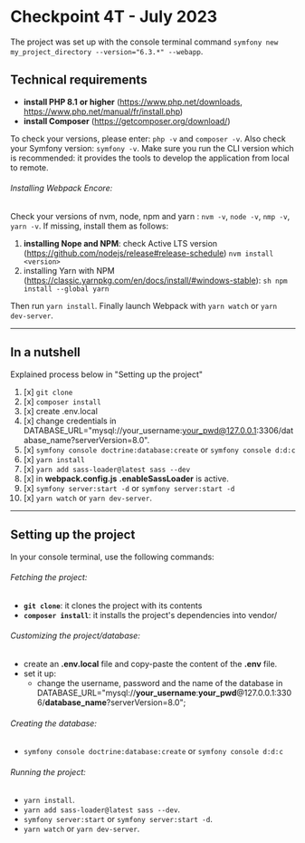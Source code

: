 # Checkpoint 4T - July 2023

The project was set up with the console terminal command `symfony new my_project_directory --version="6.3.*" --webapp`.

## Technical requirements
- **install PHP 8.1**  **or higher** (https://www.php.net/downloads, https://www.php.net/manual/fr/install.php)
- **install Composer** (https://getcomposer.org/download/)

To check your versions, please enter: `php -v` and `composer -v`.
Also check your Symfony version: `symfony -v`. Make sure you run the CLI version which is recommended: it provides the tools to develop the application from local to remote.

###### Installing Webpack Encore:
Check your versions of nvm, node, npm and yarn : `nvm -v`, `node -v`, `nmp -v`, `yarn -v`. If missing, install them as follows:
1. **installing Nope and NPM**: check Active LTS version (https://github.com/nodejs/release#release-schedule) `nvm install <version>`
2. installing Yarn with NPM (https://classic.yarnpkg.com/en/docs/install/#windows-stable): `sh npm install --global yarn`

Then run `yarn install`.
Finally launch Webpack with `yarn watch` or `yarn dev-server`.

********************************************
## In a nutshell
Explained process below in "Setting up the project"
1. [x] `git clone`
2. [x] `composer install`
3. [x] create .env.local
4. [x] change credentials in DATABASE_URL="mysql://your_username:your_pwd@127.0.0.1:3306/database_name?serverVersion=8.0".
4. [x] `symfony console doctrine:database:create` or `symfony console d:d:c`
5. [x] `yarn install`
7. [x] `yarn add sass-loader@latest sass --dev`
8. [x] in **webpack.config.js** **.enableSassLoader** is active.
9. [x] `symfony server:start -d` or `symfony server:start -d`
10. [x] `yarn watch` or `yarn dev-server`.

********************************************

## **Setting up the project**
In your console terminal, use the following commands:

###### Fetching the project:
- **`git clone`**: it clones the project with its contents
- **`composer install`**: it installs the project's dependencies into vendor/

###### Customizing the project/database:
- create an **.env.local** file and copy-paste the content of the **.env** file.
- set it up: 
  - change the username, password and the name of the database in DATABASE_URL="mysql://**your_username**:**your_pwd**@127.0.0.1:3306/**database_name**?serverVersion=8.0";

###### Creating the database:
- `symfony console doctrine:database:create` or `symfony console d:d:c`

###### Running the project:
- `yarn install`.
- `yarn add sass-loader@latest sass --dev`.
- `symfony server:start` or `symfony server:start -d`.
- `yarn watch` or `yarn dev-server`.
